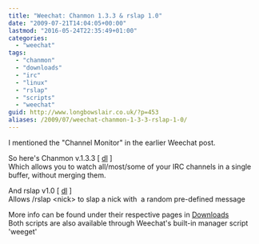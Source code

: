 ```yaml
---
title: "Weechat: Chanmon 1.3.3 & rslap 1.0"
date: "2009-07-21T14:04:05+00:00"
lastmod: "2016-05-24T22:35:49+01:00"
categories: 
  - "weechat"
tags: 
  - "chanmon"
  - "downloads"
  - "irc"
  - "linux"
  - "rslap"
  - "scripts"
  - "weechat"
guid: http://www.longbowslair.co.uk/?p=453
aliases: /2009/07/weechat-chanmon-1-3-3-rslap-1-0/
---
```


I mentioned the "Channel Monitor" in the earlier Weechat post.

So here's Chanmon v.1.3.3 \[ [dl](http://dl.getdropbox.com/u/501502/chanmon.pl) \]  
Which allows you to watch all/most/some of your IRC channels in a single buffer, without merging them.

And rslap v1.0 \[ [dl](http://dl.getdropbox.com/u/501502/rslap.pl) \]  
Allows /rslap &lt;nick&gt; to slap a nick with  a random pre-defined message

More info can be found under their respective pages in [Downloads](/downloads/)  
Both scripts are also available through Weechat's built-in manager script 'weeget'
